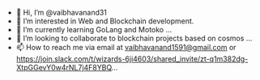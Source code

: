 - 👋 Hi, I’m @vaibhavanand31
- 👀 I’m interested in Web and Blockchain development. 
- 🌱 I’m currently learning GoLang and Motoko ...
- 💞️ I’m looking to collaborate to blockchain projects based on cosmos ...
- 📫 How to reach me via email at vaibhavanand1591@gmail.com or https://join.slack.com/t/wizards-6ji4603/shared_invite/zt-q1m382dg-XtpGGevY0w4rNL7j4F8YBQ...
